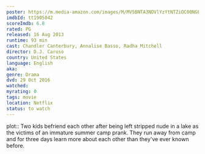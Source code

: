 ```yaml
---
poster: https://m.media-amazon.com/images/M/MV5BNTA3NDVlYzYtNTZiOC00NGEyLWI4YzAtMWEwZjAxYjI2OWQzXkEyXkFqcGdeQXVyNjc3MjQzNTI@._V1_SX300.jpg
imdbId: tt1905042
scoreImdb: 6.8
rated: PG
released: 16 Aug 2013
runtime: 93 min
cast: Chandler Canterbury, Annalise Basso, Radha Mitchell
director: D.J. Caruso
country: United States
language: English
aka: 
genre: Drama
dvd: 29 Oct 2016
watched: 
myrating: 0
tags: movie
location: Netflix
status: to watch
---
```


plot:: Two kids befriend each other after being left stripped nude in a lake as the victims of an immature summer camp prank. They run away from camp and for three days learn more about each other than they've ever known before.